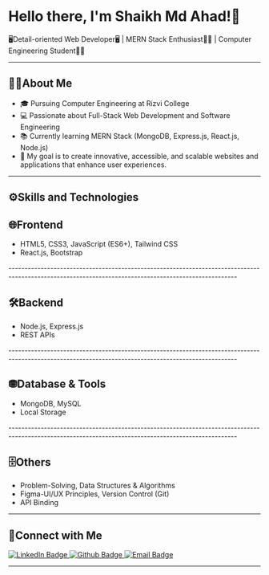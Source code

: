 <h1>Hello there, I'm Shaikh Md Ahad!👋</h1>
🖥Detail-oriented Web Developer🖥 | MERN Stack Enthusiast👨‍💻 | Computer Engineering Student👨‍🎓
<hr>
<h2>🧑‍💼About Me</h2>
<ul>
  <li>🎓 Pursuing Computer Engineering at Rizvi College</li>
  <li>💻 Passionate about Full-Stack Web Development and Software Engineering</li>
  <li>📚 Currently learning MERN Stack (MongoDB, Express.js, React.js, Node.js)</li>
  <li>🎯 My goal is to create innovative, accessible, and scalable websites and applications that enhance user experiences.</li>
</ul>
<hr>
<h2>⚙️Skills and Technologies </h2>
<h2>🌐Frontend</h2>
<ul>
  <li>HTML5, CSS3, JavaScript (ES6+), Tailwind CSS</li>
  <li>React.js, Bootstrap</li>
</ul>-----------------------------------------------------------------------------------------------------------------------------------------------------
<h2>🛠Backend</h2>
<ul>
  <li>Node.js, Express.js</li>
  <li>REST APIs</li>
</ul>-----------------------------------------------------------------------------------------------------------------------------------------------------
<h2>⛃Database & Tools</h2>
<ul>
  <li>MongoDB, MySQL</li>
  <li>Local Storage</li>
</ul>-----------------------------------------------------------------------------------------------------------------------------------------------------
<h2>🗄️Others</h2>
<ul>
  <li>Problem-Solving, Data Structures & Algorithms</li>
  <li>Figma-UI/UX Principles, Version Control (Git)</li>
  <li>API Binding</li>
</ul>
<hr>
<h2>📧Connect with Me</h2>
<div id="badges">
  <a href="https://linkedin.com/in/ahaddev">
    <img src="https://img.shields.io/badge/LINKEDIN-blue?style=for-the-badge&logo=linkedin&logoColor=white" alt="LinkedIn Badge"/>
  </a>
  <a href="https://github.com/Skahad">
    <img src="https://img.shields.io/badge/GITHUB-black?style=for-the-badge&logo=github&logoColor=white" alt="Github Badge"/>
  </a>
  <a href="mailto:sahad3889@gmail.com">
    <img src="https://img.shields.io/badge/EMAIL-orange?style=for-the-badge&logo=gmail&logoColor=red" alt="Email Badge"/>
  </a>
</div><hr>


